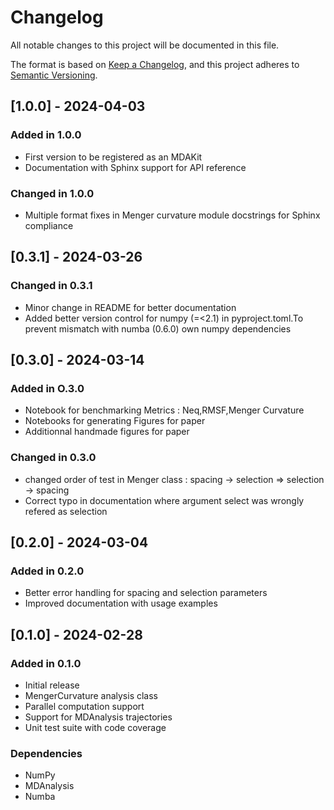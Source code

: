 # Changelog

All notable changes to this project will be documented in this file.

The format is based on [Keep a Changelog](https://keepachangelog.com/en/1.0.0/),
and this project adheres to [Semantic Versioning](https://semver.org/spec/v2.0.0.html).

<!--
The rules for this file:
  * entries are sorted newest-first.
  * summarize sets of changes - don't reproduce every git log comment here.
  * don't ever delete anything.
  * keep the format consistent:
    * do not use tabs but use spaces for formatting
    * 79 char width
    * YYYY-MM-DD date format (following ISO 8601)
  * accompany each entry with github issue/PR number (Issue #xyz)
-->
## [1.0.0] - 2024-04-03

### Added in 1.0.0

- First version to be registered as an MDAKit
- Documentation with Sphinx support for API reference

### Changed in 1.0.0

- Multiple format fixes in Menger curvature module docstrings for Sphinx compliance

## [0.3.1] - 2024-03-26

### Changed in 0.3.1

- Minor change in README for better documentation
- Added better version control for numpy (=<2.1) in pyproject.toml.To prevent mismatch with numba (0.6.0) own numpy dependencies

## [0.3.0] - 2024-03-14

### Added in O.3.0

- Notebook for benchmarking Metrics : Neq,RMSF,Menger Curvature
- Notebooks for generating Figures for paper
- Additionnal handmade figures for paper

### Changed in 0.3.0

- changed order of test in Menger class :  spacing -> selection => selection -> spacing
- Correct typo in documentation where argument select was wrongly refered as selection

## [0.2.0] - 2024-03-04

### Added in 0.2.0

- Better error handling for spacing and selection parameters
- Improved documentation with usage examples

## [0.1.0] - 2024-02-28

### Added in 0.1.0

- Initial release
- MengerCurvature analysis class
- Parallel computation support
- Support for MDAnalysis trajectories
- Unit test suite with code coverage

### Dependencies

- NumPy
- MDAnalysis
- Numba
